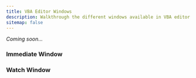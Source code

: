 ```yaml
---
title: VBA Editor Windows
description: Walkthrough the different windows available in VBA editor
sitemap: false
---
```

*Coming soon...*
### Immediate Window
### Watch Window
